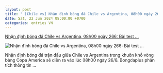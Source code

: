 ```yaml
---
layout: post
title: " [Chile vs] Nhận định bóng đá Chile vs Argentina, 08h00 ngày 266: Bài test ..."
date: Sat, 22 Jun 2024 08:00:00 +0700
categories: entries VN
---
```

[Nhận định bóng đá Chile vs Argentina, 08h00 ngày 266: Bài test ...](https://bongdaplus.vn/copa-america/nhan-dinh-bong-da-chile-vs-argentina-08h00-ngay-26-6-bai-test-kho-cho-messi-va-dong-doi-4357582406.html)

![Nhận định bóng đá Chile vs Argentina, 08h00 ngày 266: Bài test ...](https://cdn.bongdaplus.vn/Assets/Media/2024/06/23/8/Chile-vs-Argentina-nhan-dinh.jpg)

Nhận định bóng đá trận đấu giữa Chile vs Argentina trong khuôn khổ vòng bảng Copa America sẽ diễn ra vào lúc 08h00 ngày 26/6. Bongdaplus phân tích thông tin ...

